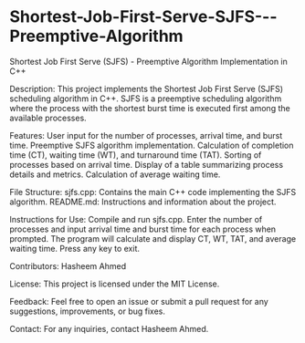 # Shortest-Job-First-Serve-SJFS---Preemptive-Algorithm
Shortest Job First Serve (SJFS) - Preemptive Algorithm Implementation in C++

Description:
This project implements the Shortest Job First Serve (SJFS) scheduling algorithm in C++. SJFS is a preemptive scheduling algorithm where the process with the shortest burst time is executed first among the available processes.

Features:
User input for the number of processes, arrival time, and burst time.
Preemptive SJFS algorithm implementation.
Calculation of completion time (CT), waiting time (WT), and turnaround time (TAT).
Sorting of processes based on arrival time.
Display of a table summarizing process details and metrics.
Calculation of average waiting time.

File Structure:
sjfs.cpp: Contains the main C++ code implementing the SJFS algorithm.
README.md: Instructions and information about the project.

Instructions for Use:
Compile and run sjfs.cpp.
Enter the number of processes and input arrival time and burst time for each process when prompted.
The program will calculate and display CT, WT, TAT, and average waiting time.
Press any key to exit.

Contributors:
Hasheem Ahmed

License:
This project is licensed under the MIT License.

Feedback:
Feel free to open an issue or submit a pull request for any suggestions, improvements, or bug fixes.

Contact:
For any inquiries, contact Hasheem Ahmed.

